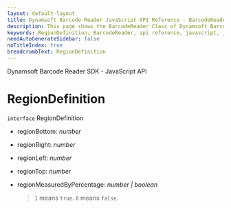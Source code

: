 ```yaml
---
layout: default-layout
title: Dynamsoft Barcode Reader JavaScript API Reference - BarcodeReader
description: This page shows the BarcodeReader Class of Dynamsoft Barcode Reader JavaScript SDK.
keywords: RegionDefinition, BarcodeReader, api reference, javascript, js
needAutoGenerateSidebar: false
noTitleIndex: true
breadcrumbText: RegionDefinition
---
```


Dynamsoft Barcode Reader SDK - JavaScript API
# RegionDefinition

`interface` RegionDefinition

* regionBottom: *number*

* regionRight: *number*

* regionLeft: *number*

* regionTop: *number*

* regionMeasuredByPercentage: *number \| boolean*

  > `1` means `true`. `0` means `false`.



